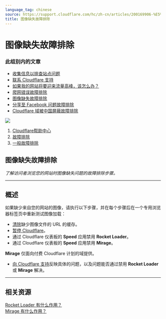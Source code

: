 ```yaml
---
language_tag: chinese
source: https://support.cloudflare.com/hc/zh-cn/articles/200169906-%E5%9B%BE%E5%83%8F%E7%BC%BA%E5%A4%B1%E6%95%85%E9%9A%9C%E6%8E%92%E9%99%A4
title: 图像缺失故障排除
---
```


# 图像缺失故障排除

### 此组别内的文章

-   [收集信息以排查站点问题](https://support.cloudflare.com/hc/zh-cn/articles/203118044-%E6%94%B6%E9%9B%86%E4%BF%A1%E6%81%AF%E4%BB%A5%E6%8E%92%E6%9F%A5%E7%AB%99%E7%82%B9%E9%97%AE%E9%A2%98 "收集信息以排查站点问题")
-   [联系 Cloudflare 支持](https://support.cloudflare.com/hc/zh-cn/articles/200172476-%E8%81%94%E7%B3%BB-Cloudflare-%E6%94%AF%E6%8C%81 "联系 Cloudflare 支持")
-   [如果我的网站将要迎来流量高峰，该怎么办？](https://support.cloudflare.com/hc/zh-cn/articles/200172906-%E5%A6%82%E6%9E%9C%E6%88%91%E7%9A%84%E7%BD%91%E7%AB%99%E5%B0%86%E8%A6%81%E8%BF%8E%E6%9D%A5%E6%B5%81%E9%87%8F%E9%AB%98%E5%B3%B0-%E8%AF%A5%E6%80%8E%E4%B9%88%E5%8A%9E- "如果我的网站将要迎来流量高峰，该怎么办？")
-   [爬网错误故障排除](https://support.cloudflare.com/hc/zh-cn/articles/200169806-%E7%88%AC%E7%BD%91%E9%94%99%E8%AF%AF%E6%95%85%E9%9A%9C%E6%8E%92%E9%99%A4 "爬网错误故障排除")
-   [图像缺失故障排除](https://support.cloudflare.com/hc/zh-cn/articles/200169906-%E5%9B%BE%E5%83%8F%E7%BC%BA%E5%A4%B1%E6%95%85%E9%9A%9C%E6%8E%92%E9%99%A4 "图像缺失故障排除")
-   [分享至 Facebook 问题故障排除](https://support.cloudflare.com/hc/zh-cn/articles/217720788-%E5%88%86%E4%BA%AB%E8%87%B3-Facebook-%E9%97%AE%E9%A2%98%E6%95%85%E9%9A%9C%E6%8E%92%E9%99%A4 "分享至 Facebook 问题故障排除")
-   [Cloudflare 域被中国屏蔽故障排除](https://support.cloudflare.com/hc/zh-cn/articles/200169566-Cloudflare-%E5%9F%9F%E8%A2%AB%E4%B8%AD%E5%9B%BD%E5%B1%8F%E8%94%BD%E6%95%85%E9%9A%9C%E6%8E%92%E9%99%A4 "Cloudflare 域被中国屏蔽故障排除")

![](/support/static/513a9e8b35eaed0a35fce9cc22f9972e37872a33.png)

1.  [Cloudflare帮助中心](https://support.cloudflare.com/hc/zh-cn)
2.  [故障排除](https://support.cloudflare.com/hc/zh-cn/categories/200276217-%E6%95%85%E9%9A%9C%E6%8E%92%E9%99%A4)
3.  [一般故障排除](https://support.cloudflare.com/hc/zh-cn/sections/200804937-%E4%B8%80%E8%88%AC%E6%95%85%E9%9A%9C%E6%8E%92%E9%99%A4)

## 图像缺失故障排除

_了解访问者浏览您的网站时图像缺失问题的故障排除步骤。_

___

## 概述

如果缺少来自您的网站的图像，请执行以下步骤，并在每个步骤后在一个专用浏览器标签页中重新测试图像加载：

-   [清除](https://support.cloudflare.com/hc/articles/200169246#h_fb40387b-d068-4c38-96fc-29d05d35e81e)缺少图像文件的 URL 的缓存。
-   [暂停 Cloudflare](https://support.cloudflare.com/hc/articles/203118044#h_8654c523-e31e-4f40-a3c7-0674336a2753)。
-   通过 Cloudflare 仪表板的 **Speed** 应用禁用 **Rocket Loader**。
-   通过 Cloudflare 仪表板的 **Speed** 应用禁用 **Mirage**。

**Mirage** 仅面向付费 Cloudflare 计划的域提供。

-   [向 Cloudflare 支持](https://support.cloudflare.com/hc/articles/200172476)反映具体的问题，以及问题能否通过禁用 **Rocket Loader** 或 **Mirage** 解决。

___

## 相关资源

[Rocket Loader 有什么作用？](https://support.cloudflare.com/hc/articles/200168056)  
[Mirage 有什么作用？](https://support.cloudflare.com/hc/articles/200403554)
